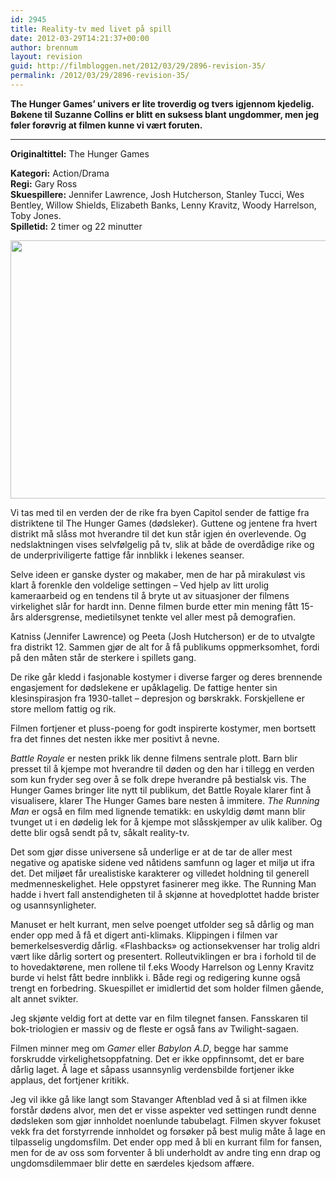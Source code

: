 ```yaml
---
id: 2945
title: Reality-tv med livet på spill
date: 2012-03-29T14:21:37+00:00
author: brennum
layout: revision
guid: http://filmbloggen.net/2012/03/29/2896-revision-35/
permalink: /2012/03/29/2896-revision-35/
---
```

**The Hunger Games&#8217; univers er lite troverdig og tvers igjennom kjedelig. Bøkene til Suzanne Collins er blitt en suksess blant ungdommer, men jeg føler forøvrig at filmen kunne vi vært foruten.**  
****

**<!--more-->Originaltittel:** The Hunger Games

  
**Kategori:** Action/Drama  
**Regi:** Gary Ross  
**Skuespillere:** Jennifer Lawrence, Josh Hutcherson, Stanley Tucci, Wes Bentley, Willow Shields, Elizabeth Banks, Lenny Kravitz, Woody Harrelson, Toby Jones.  
**Spilletid:** 2 timer og 22 minutter

<a href="http://filmbloggen.net/?attachment_id=2912" rel="attachment wp-att-2912"><img class="alignnone size-large wp-image-2912" src="http://filmbloggen.net/wp-content/uploads//2012/03/the-hunger-games-movie-for-dummies-img-620x413.jpg" alt="" width="620" height="413" /></a>

Vi tas med til en verden der de rike fra byen Capitol sender de fattige fra distriktene til The Hunger Games (dødsleker). Guttene og jentene fra hvert distrikt må slåss mot hverandre til det kun står igjen én overlevende. Og nedslaktningen vises selvfølgelig på tv, slik at både de overdådige rike og de underpriviligerte fattige får innblikk i lekenes seanser.

Selve ideen er ganske dyster og makaber, men de har på mirakuløst vis klart å forenkle den voldelige settingen &#8211; Ved hjelp av litt urolig kameraarbeid og en tendens til å bryte ut av situasjoner der filmens virkelighet slår for hardt inn. Denne filmen burde etter min mening fått 15-års aldersgrense, medietilsynet tenkte vel aller mest på demografien.

Katniss (Jennifer Lawrence) og Peeta (Josh Hutcherson) er de to utvalgte fra distrikt 12. Sammen gjør de alt for å få publikums oppmerksomhet, fordi på den måten står de sterkere i spillets gang.

De rike går kledd i fasjonable kostymer i diverse farger og deres brennende engasjement for dødslekene er upåklagelig. De fattige henter sin klesinspirasjon fra 1930-tallet &#8211; depresjon og børskrakk. Forskjellene er store mellom fattig og rik.

Filmen fortjener et pluss-poeng for godt inspirerte kostymer, men bortsett fra det finnes det nesten ikke mer positivt å nevne.

_Battle Royale_ er nesten prikk lik denne filmens sentrale plott. Barn blir presset til å kjempe mot hverandre til døden og den har i tillegg en verden som kun fryder seg over å se folk drepe hverandre på bestialsk vis. The Hunger Games bringer lite nytt til publikum, det Battle Royale klarer fint å visualisere, klarer The Hunger Games bare nesten å immitere. _The Running Man_ er også en film med lignende tematikk: en uskyldig dømt mann blir tvunget ut i en dødelig lek for å kjempe mot slåsskjemper av ulik kaliber. Og dette blir også sendt på tv, såkalt reality-tv.

Det som gjør disse universene så underlige er at de tar de aller mest negative og apatiske sidene ved nåtidens samfunn og lager et miljø ut ifra det. Det miljøet får urealistiske karakterer og villedet holdning til generell medmenneskelighet. Hele oppstyret fasinerer meg ikke. The Running Man hadde i hvert fall anstendigheten til å skjønne at hovedplottet hadde brister og usannsynligheter.

Manuset er helt kurrant, men selve poenget utfolder seg så dårlig og man ender opp med å få et digert anti-klimaks. Klippingen i filmen var bemerkelsesverdig dårlig. &laquo;Flashbacks&raquo; og actionsekvenser har trolig aldri vært like dårlig sortert og presentert. Rolleutviklingen er bra i forhold til de to hovedaktørene, men rollene til f.eks Woody Harrelson og Lenny Kravitz burde vi helst fått bedre innblikk i. Både regi og redigering kunne også trengt en forbedring. Skuespillet er imidlertid det som holder filmen gående, alt annet svikter.

Jeg skjønte veldig fort at dette var en film tilegnet fansen. Fansskaren til bok-triologien er massiv og de fleste er også fans av Twilight-sagaen.

Filmen minner meg om _Gamer_ eller _Babylon_ _A.D_, begge har samme forskrudde virkelighetsoppfatning. Det er ikke oppfinnsomt, det er bare dårlig laget. Å lage et såpass usannsynlig verdensbilde fortjener ikke applaus, det fortjener kritikk.

Jeg vil ikke gå like langt som Stavanger Aftenblad ved å si at filmen ikke forstår dødens alvor, men det er visse aspekter ved settingen rundt denne dødsleken som gjør innholdet noenlunde tabubelagt. Filmen skyver fokuset vekk fra det forstyrrende innholdet og forsøker på best mulig måte å lage en tilpasselig ungdomsfilm. Det ender opp med å bli en kurrant film for fansen, men for de av oss som forventer å bli underholdt av andre ting enn drap og ungdomsdilemmaer blir dette en særdeles kjedsom affære.